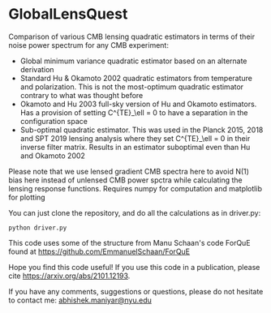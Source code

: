#  GlobalLensQuest

Comparison of various CMB lensing quadratic estimators in terms of their noise power spectrum for any CMB experiment:

* Global minimum variance quadratic estimator based on an alternate derivation
* Standard Hu & Okamoto 2002 quadratic estimators from temperature and polarization. This is not the most-optimum quadratic estimator contrary to what was thought before
* Okamoto and Hu 2003 full-sky version of Hu and Okamoto estimators. Has a provision of setting C^{TE}_\ell = 0 to have a separation in the configuration space
* Sub-optimal quadratic estimator. This was used in the Planck 2015, 2018 and SPT 2019 lensing analysis where they set C^{TE}_\ell = 0 in their inverse filter matrix. Results in an estimator suboptimal even than Hu and Okamoto 2002

Please note that we use lensed gradient CMB spectra here to avoid N(1) bias here instead of unlensed CMB power spctra while calculating the lensing response functions. 
Requires numpy for computation and matplotlib for plotting

You can just clone the repository, and do all the calculations as in driver.py:
```
python driver.py
```
This code uses some of the structure from Manu Schaan's code ForQuE found at https://github.com/EmmanuelSchaan/ForQuE

Hope you find this code useful! If you use this code in a publication, please cite https://arxiv.org/abs/2101.12193.

If you have any comments, suggestions or questions, please do not hesitate to contact me: abhishek.maniyar@nyu.edu

